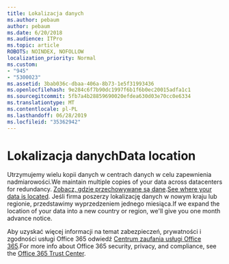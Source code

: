 ```yaml
---
title: Lokalizacja danych
ms.author: pebaum
author: pebaum
ms.date: 6/20/2018
ms.audience: ITPro
ms.topic: article
ROBOTS: NOINDEX, NOFOLLOW
localization_priority: Normal
ms.custom:
- "945"
- "5300023"
ms.assetid: 3bab036c-dbaa-406a-8b73-1e5f31993436
ms.openlocfilehash: 9e284c6f7b90dc1997f6b1f6b0ec20015adfa1c1
ms.sourcegitcommit: 5fb7a4b28859690020efdea630d03e70cc0e6334
ms.translationtype: MT
ms.contentlocale: pl-PL
ms.lasthandoff: 06/28/2019
ms.locfileid: "35362942"
---
```

# <a name="data-location"></a><span data-ttu-id="e4647-102">Lokalizacja danych</span><span class="sxs-lookup"><span data-stu-id="e4647-102">Data location</span></span>

<span data-ttu-id="e4647-103">Utrzymujemy wielu kopii danych w centrach danych w celu zapewnienia nadmiarowości.</span><span class="sxs-lookup"><span data-stu-id="e4647-103">We maintain multiple copies of your data across datacenters for redundancy.</span></span> <span data-ttu-id="e4647-104">[Zobacz, gdzie przechowywane są dane](https://office.com/datamaps).</span><span class="sxs-lookup"><span data-stu-id="e4647-104">[See where your data is located](https://office.com/datamaps).</span></span> <span data-ttu-id="e4647-105">Jeśli firma poszerzy lokalizację danych w nowym kraju lub regionie, przedstawimy wyprzedzeniem jednego miesiąca.</span><span class="sxs-lookup"><span data-stu-id="e4647-105">If we expand the location of your data into a new country or region, we'll give you one month advance notice.</span></span>
  
<span data-ttu-id="e4647-106">Aby uzyskać więcej informacji na temat zabezpieczeń, prywatności i zgodności usługi Office 365 odwiedź [Centrum zaufania usługi Office 365](https://products.office.com/business/office-365-trust-center-welcome).</span><span class="sxs-lookup"><span data-stu-id="e4647-106">For more info about Office 365 security, privacy, and compliance, see the [Office 365 Trust Center](https://products.office.com/business/office-365-trust-center-welcome).</span></span>
  